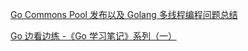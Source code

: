 [Go Commons Pool 发布以及 Golang 多线程编程问题总结](http://jolestar.com/go-commons-pool-and-go-concurrent/)

[   Go 边看边练 -《Go 学习笔记》系列（一） ](http://hacpai.com/article/1437497122181)